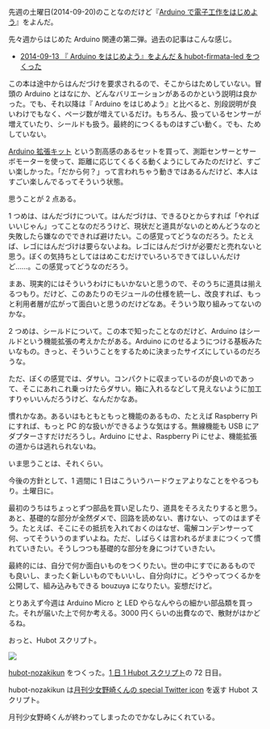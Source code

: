 先週の土曜日(2014-09-20)のことなのだけど『[Arduino で電子工作をはじめよう][asin:B00MNBJR26]』をよんだ。

先々週からはじめた Arduino 関連の第二弾。過去の記事はこんな感じ。

- [2014-09-13 『 Arduino をはじめよう』をよんだ & hubot-firmata-led をつくった][2014-09-13]

この本は途中からはんだづけを要求されるので、そこからはためしていない。冒頭の Arduino とはなにか、どんなバリエーションがあるのかという説明は良かった。でも、それ以降は『 Arduino をはじめよう』と比べると、別段説明が良いわけでもなく、ページ数が増えているだけ。もちろん、扱っているセンサーが増えていたり、シールドも扱う。最終的につくるものはすごい動く。でも、ためしていない。

[Arduino 拡張キット][asin:B008QUJALG] という割高感のあるセットを買って、測距センサーとサーボモーターを使って、距離に応じてくるくる動くようにしてみたのだけど、すごい楽しかった。「だから何？」って言われちゃう動きではあるんだけど、本人はすごい楽しんでるってそういう状態。

思うことが 2 点ある。

1 つめは、はんだづけについて。はんだづけは、できるひとからすれば「やればいいじゃん」ってことなのだろうけど、現状だと道具がないのとめんどうなのと失敗したら嫌なのでできれば避けたい。この感覚ってどうなのだろう。たとえば、レゴにはんだづけは要らないよね。レゴにはんだづけが必要だと売れないと思う。ぼくの気持ちとしてははめこむだけでいろいろできてほしいんだけど……。この感覚ってどうなのだろう。

まあ、現実的にはそういうわけにもいかないと思うので、そのうちに道具は揃えるつもり。だけど、このあたりのモジュールの仕様を統一し、改良すれば、もっと利用者層が広がって面白いと思うのだけどなあ。そういう取り組みってないのかな。

2 つめは、シールドについて。この本で知ったことなのだけど、Arduino はシールドという機能拡張の考えかたがある。Arduino にのせるようにつける基板みたいなもの。きっと、そういうことをするために決まったサイズにしているのだろうな。

ただ、ぼくの感覚では、ダサい。コンパクトに収まっているのが良いのであって、そこにあれこれ乗っけたらダサい。箱に入れるなどして見えないように加工すりゃいいんだろうけど、なんだかなあ。

慣れかなあ。あるいはもともともっと機能のあるもの、たとえば Raspberry Pi にすれば、もっと PC 的な扱いができるような気はする。無線機能も USB にアダプターさすだけだろうし。Arduino にせよ、Raspberry Pi にせよ、機能拡張の道からは逃れられないね。

いま思うことは、それくらい。

今後の方針として、1 週間に 1 日はこういうハードウェアよりなことをやるつもり。土曜日に。

最初のうちはちょっとずつ部品を買い足したり、道具をそろえたりすると思う。あと、基礎的な部分が全然ダメで、回路を読めない、書けない、ってのはまずそう。たとえば、そこにその抵抗を入れておくのはなぜ、電解コンデンサーって何、ってそういうのまずいよね。ただ、しばらくは言われるがままにつくって慣れていきたい。そうしつつも基礎的な部分を身につけていきたい。

最終的には、自分で何か面白いものをつくりたい。世の中にすでにあるものでも良いし、まったく新しいものでもいいし、自分向けに。どうやってつくるかを公開して、組み込みもできる bouzuya になりたい。妄想だけど。

とりあえず今週は Arduino Micro と LED やらなんやらの細かい部品類を買った。それが届いた上で何か考える。3000 円くらいの出費なので、散財がはかどるね。


おっと、Hubot スクリプト。

![]( http://img.f.hatena.ne.jp/images/fotolife/b/bouzuya/20140923/20140923234624.gif)

[hubot-nozakikun][gh:bouzuya/hubot-nozakikun] をつくった。[1 日 1 Hubot スクリプト][hubot-script-per-day]の 72 日目。

hubot-nozakikun は[月刊少女野崎くんの special Twitter icon](http://nozakikun.tv/special.html) を返す Hubot スクリプト。

月刊少女野崎くんが終わってしまったのでかなしみにくれている。

[asin:B008QUJALG]: http://www.amazon.co.jp/dp/B008QUJALG
[asin:B00MNBJR26]: http://www.amazon.co.jp/dp/B00MNBJR26
[2014-09-13]: https://blog.bouzuya.net/2014/09/13/
[gh:bouzuya/hubot-nozakikun]: https://github.com/bouzuya/hubot-nozakikun
[hubot-script-per-day]: https://blog.bouzuya.net/posts?tags=hubot-script-per-day

